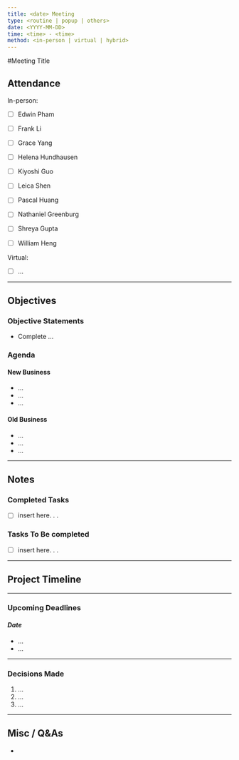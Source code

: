```yaml
---
title: <date> Meeting
type: <routine | popup | others>
date: <YYYY-MM-DD>
time: <time> - <time>
method: <in-person | virtual | hybrid>
---
```


#Meeting Title 

## Attendance

In-person:

- [ ] Edwin Pham 
- [ ] Frank Li 
- [ ] Grace Yang 
- [ ] Helena Hundhausen 
- [ ] Kiyoshi Guo 
- [ ] Leica Shen
- [ ] Pascal Huang 
- [ ] Nathaniel Greenburg 
- [ ] Shreya Gupta 
- [ ] William Heng 


Virtual:

- [ ] ...

--- 

## Objectives

### Objective Statements

- Complete ...

### Agenda
#### New Business
- ...
- ...
- ...

#### Old Business
- ...
- ...
- ...

--- 

## Notes

### Completed Tasks
- [ ] insert here. . .

### Tasks To Be completed 
- [ ] insert here. . . 
---

## Project Timeline

---

### Upcoming Deadlines
#### *Date*
- ... 
- ...

---

### Decisions Made
1. ... 
2. ... 
3. ... 
---

## Misc / Q&As
- 